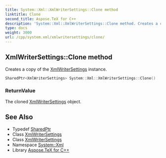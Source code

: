 ```yaml
---
title: System::Xml::XmlWriterSettings::Clone method
linktitle: Clone
second_title: Aspose.TeX for C++
description: 'System::Xml::XmlWriterSettings::Clone method. Creates a copy of the XmlWriterSettings instance in C++.'
type: docs
weight: 3000
url: /cpp/system.xml/xmlwritersettings/clone/
---
```

## XmlWriterSettings::Clone method


Creates a copy of the [XmlWriterSettings](../) instance.

```cpp
SharedPtr<XmlWriterSettings> System::Xml::XmlWriterSettings::Clone()
```


### ReturnValue

The cloned [XmlWriterSettings](../) object.

## See Also

* Typedef [SharedPtr](../../../system/sharedptr/)
* Class [XmlWriterSettings](../)
* Class [XmlWriterSettings](../)
* Namespace [System::Xml](../../)
* Library [Aspose.TeX for C++](../../../)
